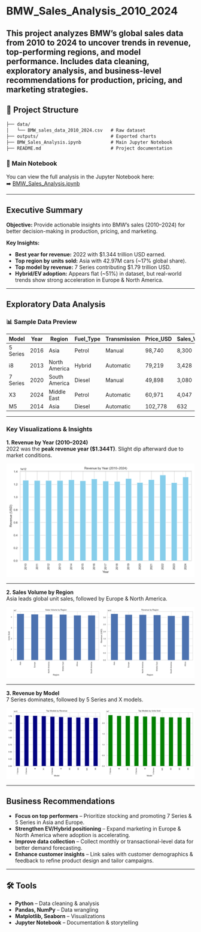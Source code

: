 # BMW_Sales_Analysis_2010_2024
This project analyzes BMW’s global sales data from 2010 to 2024 to uncover trends in revenue, top-performing regions, and model performance. Includes data cleaning, exploratory analysis, and business-level recommendations for production, pricing, and marketing strategies.
---
## 📂 Project Structure
```
├── data/
│   └── BMW_sales_data_2010_2024.csv   # Raw dataset
├── outputs/                           # Exported charts
├── BMW_Sales_Analysis.ipynb           # Main Jupyter Notebook
├── README.md                          # Project documentation
```

### 📓 Main Notebook  
You can view the full analysis in the Jupyter Notebook here:  
➡️ [BMW_Sales_Analysis.ipynb](https://github.com/francissibal/BMW_Sales_Analysis/blob/main/BMW%20Sales%20Analysis.ipynb)


---
## Executive Summary
**Objective:** Provide actionable insights into BMW’s sales (2010–2024) for better decision-making in production, pricing, and marketing.

**Key Insights:**
- **Best year for revenue:** 2022 with $1.344 trillion USD earned.
- **Top region by units sold:** Asia with 42.97M cars (~17% global share).
- **Top model by revenue:** 7 Series contributing $1.79 trillion USD.
- **Hybrid/EV adoption:** Appears flat (~51%) in dataset, but real-world trends show strong acceleration in Europe & North America.

---

## Exploratory Data Analysis

### 📊 Sample Data Preview

| Model     | Year | Region         | Fuel_Type | Transmission | Price_USD | Sales_Volume |
|-----------|------|----------------|-----------|--------------|-----------|--------------|
| 5 Series  | 2016 | Asia           | Petrol    | Manual       | 98,740    | 8,300        |
| i8        | 2013 | North America  | Hybrid    | Automatic    | 79,219    | 3,428        |
| 7 Series  | 2020 | South America  | Diesel    | Manual       | 49,898    | 3,080        |
| X3        | 2024 | Middle East    | Petrol    | Automatic    | 60,971    | 4,047        |
| M5        | 2014 | Asia           | Diesel    | Automatic    | 102,778   | 632          |

---

### Key Visualizations & Insights  

**1. Revenue by Year (2010–2024)**  
2022 was the **peak revenue year ($1.344T)**. Slight dip afterward due to market conditions.  

![Revenue by Year](outputs/best_year_revenue.png)  

---

**2. Sales Volume by Region**  
Asia leads global unit sales, followed by Europe & North America.  

![Sales Volume by Region](outputs/sales_by_region.png)  

---

**3. Revenue by Model**  
7 Series dominates, followed by 5 Series and X models.  

![Revenue by Model](outputs/top_models.png)  


---

## Business Recommendations
- **Focus on top performers** – Prioritize stocking and promoting 7 Series & 5 Series in Asia and Europe.  
- **Strengthen EV/Hybrid positioning** – Expand marketing in Europe & North America where adoption is accelerating.  
- **Improve data collection** – Collect monthly or transactional-level data for better demand forecasting.  
- **Enhance customer insights** – Link sales with customer demographics & feedback to refine product design and tailor campaigns.  

---

## 🛠️ Tools
- **Python** – Data cleaning & analysis  
- **Pandas, NumPy** – Data wrangling  
- **Matplotlib, Seaborn** – Visualizations  
- **Jupyter Notebook** – Documentation & storytelling  
